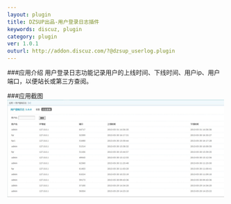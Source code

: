 ```yaml
---
layout: plugin
title: DZSUP出品-用户登录日志插件
keywords: discuz, plugin
category: plugin
ver: 1.0.1
outurl: http://addon.discuz.com/?@dzsup_userlog.plugin
---
```


###应用介绍
用户登录日志功能记录用户的上线时间、下线时间、用户ip、用户端口，以便站长或第三方查阅。

###应用截图
<img src = "/images/discuzplugin/userlog_1.jpg" width="500px"/>
